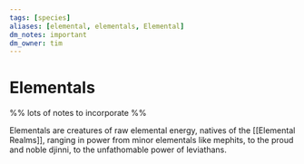 ```yaml
---
tags: [species]
aliases: [elemental, elementals, Elemental]
dm_notes: important
dm_owner: tim
---
```


# Elementals

%% lots of notes to incorporate %%

Elementals are creatures of raw elemental energy, natives of the [[Elemental Realms]], ranging in power from minor elementals like mephits, to the proud and noble djinni, to the unfathomable power of leviathans. 